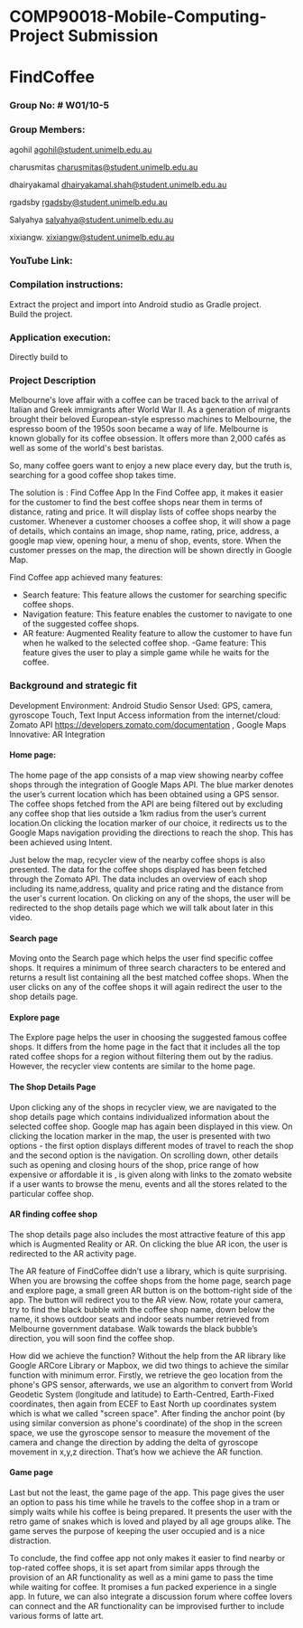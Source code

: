 # COMP90018-Mobile-Computing-Project Submission
# FindCoffee

### Group No: # W01/10-5

### Group Members:

agohil       agohil@student.unimelb.edu.au

charusmitas  charusmitas@student.unimelb.edu.au

dhairyakamal dhairyakamal.shah@student.unimelb.edu.au

rgadsby      rgadsby@student.unimelb.edu.au

Salyahya     salyahya@student.unimelb.edu.au

xixiangw.    xixiangw@student.unimelb.edu.au

### YouTube Link:


### Compilation instructions:
Extract the project and import into Android studio as Gradle project.	
Build the project.

### Application execution:
Directly build to 

### Project Description
Melbourne's love affair with a coffee can be traced back to the arrival of Italian and Greek immigrants after World War II. As a generation of migrants brought their beloved European-style espresso machines to Melbourne, the espresso boom of the 1950s soon became a way of life.
Melbourne is known globally for its coffee obsession. It offers more than 2,000 cafés as well as some of the world's best baristas. 

So, many coffee goers want to enjoy a new place every day, but the truth is, searching for a good coffee shop takes time.

The solution is : Find Coffee App 
In the Find Coffee app, it makes it easier for the customer to find the best coffee shops near them in terms of distance, rating and price. It will display lists of coffee shops nearby the customer. Whenever a customer chooses a coffee shop, it will show a page of details, which contains an image, shop name, rating, price, address, a google map view, opening hour, a menu of shop, events, store. When the customer presses on the map, the direction will be shown directly in Google Map. 

Find Coffee app achieved many features:
- Search feature: This feature allows the customer for searching specific coffee shops.
- Navigation feature: This feature enables the customer to navigate to one of the suggested coffee shops. 
- AR feature: Augmented Reality feature to allow the customer to have fun when he walked to the selected coffee shop.
-Game feature: This feature gives the user to play a simple game while he waits for the coffee.

### Background and strategic fit
Development Environment: Android Studio
Sensor Used: GPS, camera, gyroscope Touch, Text Input
Access information from the internet/cloud: Zomato API https://developers.zomato.com/documentation , Google Maps
Innovative: AR Integration

#### Home page:
The home page of the app consists of a map view showing nearby coffee shops through the integration of Google Maps API. The blue marker denotes the user’s current location which has been obtained using a GPS sensor. The coffee shops fetched from the API are being filtered out by excluding any coffee shop that lies outside a 1km radius from the user’s current location.On clicking the location marker of our choice, it redirects us to the Google Maps navigation providing the directions to reach the shop. This has been achieved using Intent.

Just below the map, recycler view of the nearby coffee shops is also presented. The data for the coffee shops displayed has been fetched through the Zomato API. The data includes an overview of each shop including its name,address, quality and price rating and the distance from the user's current location.  On clicking on any of the shops, the user will be redirected to the shop details page which we will talk about later in this video.

#### Search page
Moving onto the Search page which helps the user find specific coffee shops. It requires a minimum of three search characters to be entered and returns a result list containing all the best matched coffee shops. When the user clicks on any of  the coffee shops it will again redirect the user to the shop details page.

#### Explore page
The Explore page helps the user in choosing the suggested famous coffee shops. It differs from the home page in the fact that it includes all the top rated coffee shops for a region without filtering them out by the radius. However, the recycler view contents are similar to the home page. 

#### The Shop Details Page
Upon clicking any of the shops in recycler view, we are navigated to the shop details page which contains individualized information about the selected coffee shop. Google map has again been displayed in this view. On clicking the location marker in the map, the user is presented with two options - the first option displays different modes of travel to reach the shop and the second option is the navigation.
On scrolling down, other details such as opening and closing hours of the shop, price range of how expensive or affordable it is , is given along with links to the zomato website if a user wants to browse the menu, events and all the stores related to the particular coffee shop.

#### AR finding coffee shop

The shop details page also includes the most attractive feature of this app which is Augmented Reality or AR. On clicking the blue AR icon, the user is redirected to the AR activity page.



The AR feature of FindCoffee didn’t use a library, which is quite surprising. When you are browsing the coffee shops from the home page, search page and explore page, a small green AR button is on the bottom-right side of the app. The button will redirect you to the AR view. Now, rotate your camera, try to find the black bubble with the coffee shop name, down below the name, it shows outdoor seats and indoor seats number retrieved from Melbourne government database. Walk towards the black bubble’s direction, you will soon find the coffee shop.

How did we achieve the function? Without the help from the AR library like Google ARCore Library or Mapbox, we did two things to achieve the similar function with minimum error. Firstly, we retrieve the geo location from the phone's GPS sensor, afterwards, we use an algorithm to convert from World Geodetic System (longitude and latitude) to Earth-Centred, Earth-Fixed coordinates, then again from ECEF to East North up coordinates system which is what we called "screen space". After finding the anchor point (by using similar conversion as phone's coordinate) of the shop in the screen space, we use the gyroscope sensor to measure the movement of the camera and change the direction by adding the delta of gyroscope movement in x,y,z direction. That’s how we achieve the AR function.  

#### Game page
Last but not the least, the game page of the app. This page gives the user an option to pass his time while he travels to the coffee shop in a tram or simply waits while his coffee is being prepared. It presents the user with the retro game of snakes which is loved and played by all age groups alike. The game serves the purpose of keeping the user occupied and is a nice distraction.

To conclude, the find coffee app not only makes it easier to find nearby or top-rated coffee shops, it is set apart from similar apps through the provision of an AR functionality as well as a mini game to pass the time while waiting for coffee. It promises a fun packed experience in a single app. In future, we can also integrate a discussion forum where coffee lovers can connect and the AR functionality can be improvised further to include various forms of latte art.